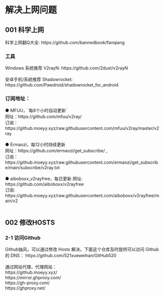 <h1><align="center">解决上网问题</h1>
<h2>001 科学上网</h2>
科学上网翻Q大全: https://github.com/bannedbook/fanqiang<br>
<h3>工具</h3>
Windows 系统推荐 V2rayN: https://github.com/2dust/v2rayN<br><br>
安卓手机/系統推荐 Shadowrocket: https://github.com/Pawdroid/shadowrocket_for_android<br>
<h3>订阅地址：</h3>
● MFUU，`每8个小时自动更新`<br>
网址：https://github.com/mfuu/v2ray/<br>
订阅：https://github.moeyy.xyz/raw.githubusercontent.com/mfuu/v2ray/master/v2ray<br><br>
● Ermaozi，每12小时持续更新<br>
网址：https://github.com/ermaozi/get_subscribe/ , <br>
订阅：https://github.moeyy.xyz/raw.githubusercontent.com/ermaozi/get_subscribe/main/subscribe/v2ray.txt<br><br>
● aiboboxx_v2rayfree，每日更新
网址: https://github.com/aiboboxx/v2rayfree<br>
订阅: https://github.moeyy.xyz/raw.githubusercontent.com/aiboboxx/v2rayfree/main/v2<br><br>

<h2>002 修改HOSTS</h2>
<h3>2-1 访问Github</h3>
Github抽风，可以通过修改 Hosts 解决。下面这个仓库及时提供可以访问 Github 的 DNS：
https://github.com/521xueweihan/GitHub520<br><br>
通过网站代理，代理网站：<br>
https://github.moeyy.xyz/<br>
https://mirror.ghproxy.com/<br>
https://gh-proxy.com/<br>
https://ghproxy.net/<br>
